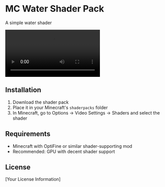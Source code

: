 # MC Water Shader Pack

A simple water shader

![Demo Video](demo.mov)

## Installation

1. Download the shader pack
2. Place it in your Minecraft's `shaderpacks` folder
3. In Minecraft, go to Options → Video Settings → Shaders and select the shader

## Requirements

- Minecraft with OptiFine or similar shader-supporting mod
- Recommended: GPU with decent shader support

## License

[Your License Information]
